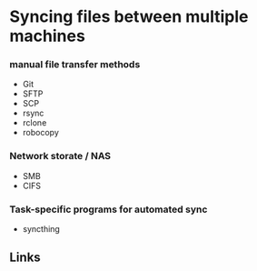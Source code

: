 # Syncing files between multiple machines

### manual file transfer methods
* Git
* SFTP
* SCP
* rsync
* rclone
* robocopy

### Network storate / NAS
* SMB
* CIFS

### Task-specific programs for automated sync 
* syncthing

## Links
